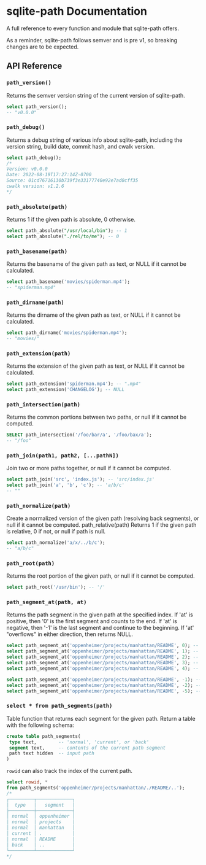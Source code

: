 # sqlite-path Documentation

A full reference to every function and module that sqlite-path offers.

As a reminder, sqlite-path follows semver and is pre v1, so breaking changes are to be expected.

## API Reference

<h3 name=path_version> <code>path_version()</code></h3>

Returns the semver version string of the current version of sqlite-path.

```sql
select path_version();
-- "v0.0.0"
```

<h3 name=path_debug> <code>path_debug()</code></h3>

Returns a debug string of various info about sqlite-path, including
the version string, build date, commit hash, and cwalk version.

```sql
select path_debug();
/*
Version: v0.0.0
Date: 2022-08-19T17:27:14Z-0700
Source: 01cd76716130b739f3e33177740e92e7ad0cff35
cwalk version: v1.2.6
*/
```

<h3 name=path_absolute> <code>path_absolute(path)</code></h3>

Returns 1 if the given path is absolute, 0 otherwise.

```sql
select path_absolute("/usr/local/bin"); -- 1
select path_absolute("./rel/to/me"); -- 0
```

<h3 name=path_basename> <code>path_basename(path)</code></h3>

Returns the basename of the given path as text,
or NULL if it cannot be calculated.

```sql
select path_basename('movies/spiderman.mp4');
-- "spiderman.mp4"
```

<h3 name=path_dirname> <code>path_dirname(path)</code></h3>

Returns the dirname of the given path as text, or NULL if it cannot be calculated.

```sql
select path_dirname('movies/spiderman.mp4');
-- "movies/"
```

<h3 name=path_extension> <code>path_extension(path)</code></h3>

Returns the extension of the given path as text, or NULL if it cannot be calculated.

```sql
select path_extension('spiderman.mp4'); -- ".mp4"
select path_extension('CHANGELOG'); -- NULL
```

<h3 name=path_intersection> <code>path_intersection(path)</code></h3>

Returns the common portions between two paths, or null if it cannot be computed.

```sql
SELECT path_intersection('/foo/bar/a', '/foo/bax/a');
-- "/foo"
```

<h3 name=path_join> <code>path_join(path1, path2, [...pathN])</code></h3>

Join two or more paths together, or null if it cannot be computed.

```sql
select path_join('src', 'index.js'); -- 'src/index.js'
select path_join('a', 'b', 'c'); -- 'a/b/c'
-- ""
```

<h3 name=path_normalize> <code>path_normalize(path)</code></h3>

Create a normalized version of the given path (resolving back segments), or null if it cannot be computed. path_relative(path) Returns 1 if the given path is relative, 0 if not, or null if path is null.

```sql
select path_normalize('a/x/../b/c');
-- "a/b/c"
```

<h3 name=path_root> <code>path_root(path)</code></h3>

Returns the root portion of the given path, or null if it cannot be computed.

```sql
select path_root('/usr/bin'); -- '/'
```

<h3 name=path_segment_at> <code>path_segment_at(path, at)</code></h3>

Returns the path segment in the given path at the specified index.
If 'at' is positive, then '0' is the first segment and counts to the end. If 'at' is negative, then '-1' is the last segment and continue to the beginning. If 'at' "overflows" in either direction, then returns NULL.

```sql
select path_segment_at('oppenheimer/projects/manhattan/README', 0); -- 'oppenheimer'
select path_segment_at('oppenheimer/projects/manhattan/README', 1); -- 'projects'
select path_segment_at('oppenheimer/projects/manhattan/README', 2); -- 'manhattan'
select path_segment_at('oppenheimer/projects/manhattan/README', 3); -- 'README'
select path_segment_at('oppenheimer/projects/manhattan/README', 4); -- NULL

select path_segment_at('oppenheimer/projects/manhattan/README', -1); -- 'README'
select path_segment_at('oppenheimer/projects/manhattan/README', -2); -- 'manhattan'
select path_segment_at('oppenheimer/projects/manhattan/README', -5); -- NULL


```

<h3 name=path_segments> <code>select * from path_segments(path)</code></h3>

Table function that returns each segment for the given path.
Return a table with the following schema:

```sql
create table path_segments(
 type text,        -- 'normal', 'current', or 'back'
 segment text,     -- contents of the current path segment
 path text hidden  -- input path
)
```

`rowid` can also track the index of the current path.

```sql
select rowid, *
from path_segments('oppenheimer/projects/manhattan/./README/..');
/*
┌─────────┬─────────────┐
│  type   │   segment   │
├─────────┼─────────────┤
│ normal  │ oppenheimer │
│ normal  │ projects    │
│ normal  │ manhattan   │
│ current │ .           │
│ normal  │ README      │
│ back    │ ..          │
└─────────┴─────────────┘
*/
```
